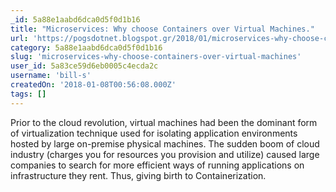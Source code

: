 ```yaml
---
_id: 5a88e1aabd6dca0d5f0d1b16
title: "Microservices: Why choose Containers over Virtual Machines."
url: 'https://pogsdotnet.blogspot.gr/2018/01/microservices-why-choose-containers.html'
category: 5a88e1aabd6dca0d5f0d1b16
slug: 'microservices-why-choose-containers-over-virtual-machines'
user_id: 5a83ce59d6eb0005c4ecda2c
username: 'bill-s'
createdOn: '2018-01-08T00:56:08.000Z'
tags: []
---
```


Prior to the cloud revolution, virtual machines had been the dominant form of virtualization technique used for isolating application environments hosted by large on-premise physical machines. The sudden boom of cloud industry (charges you for resources you provision and utilize) caused large companies to search for more efficient ways of running applications on infrastructure they rent. Thus, giving birth to Containerization.
